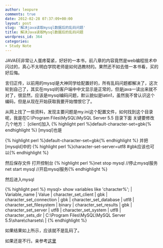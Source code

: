 ```yaml
---
author: leopure
comments: true
date: 2012-02-28 07:37:09+00:00
layout: post
slug: '解决java读取mysql数据后的乱码问题'
title: 解决Java读取Mysql数据后的乱码问题
wordpress_id: 364
categories:
- Study Note
---
```


JAVAEE非常让人蛋疼菊紧，好好的一本书，前八章的内容竟然是web编程技术中闪过的，真心不太明白学院老师是如何选教材的。果然还不如去借一本书看，买的好后悔。

言归正传，以前用的mysql是大神同学给配置好的，所有乱码问题都解决了，这次轮到自己了，其实在mysql的客户端中中文显示是正常的，但是java一读出来就不对了，很显然，应该是mysql编码问题，默认貌似是latin1，虽然我不曾认识这个编码，但是从现在开始获取我要开始憎恨它了。

从网上找了一些资料，发现主要问题是my.ini这个配置文件，如何找到这个目录呢，我是在C:\Program Files\MySQL\MySQL Server 5.5 目录下面
关键要修改几个地方：<!-- more -->
[client]加入
{% highlight perl %}default-character-set=gbk{% endhighlight %}
[mysql]也是

{% highlight perl %}default-character-set=gbk{% endhighlight %}
并把
[mysqld]中的
{% highlight perl %}character-set-server=utf8 #gbk应该也可以{% endhighlight %}

然后保存文件
打开控制台
{% highlight perl %}net stop mysql //停止mysql服务
net start mysql //开启mysql服务{% endhighlight %}


然后进入mysql

{% highlight perl %}
mysql> show variables like 'character%';
| Variable_name            | Value
| character_set_client     | gbk
| character_set_connection | gbk
| character_set_database   | utf8
| character_set_filesystem | binary
| character_set_results    | gbk
| character_set_server     | utf8
| character_set_system     | utf8
| character_sets_dir       | C:\Program Files\MySQL\MySQL Server 5.5\share\charsets\ |
{% endhighlight %}

如果结果如上所示，应该就不是乱码了。


如果还是不行。亲参考[这里](http://developer.51cto.com/art/200906/130425.htm)
